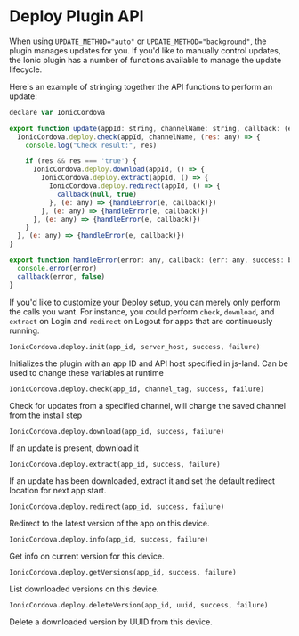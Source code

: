 # Deploy Plugin API

When using `UPDATE_METHOD="auto"` or `UPDATE_METHOD="background"`, the plugin manages updates for you. If you'd like to manually control updates, the Ionic plugin has a number of functions available to manage the update lifecycle.

Here's an example of stringing together the API functions to perform an update:

```js
declare var IonicCordova

export function update(appId: string, channelName: string, callback: (err: any, success: boolean) => void) {
  IonicCordova.deploy.check(appId, channelName, (res: any) => {
    console.log("Check result:", res)

    if (res && res === 'true') {
      IonicCordova.deploy.download(appId, () => {
        IonicCordova.deploy.extract(appId, () => {
          IonicCordova.deploy.redirect(appId, () => {
            callback(null, true)
          }, (e: any) => {handleError(e, callback)})
        }, (e: any) => {handleError(e, callback)})
      }, (e: any) => {handleError(e, callback)})
    }
  }, (e: any) => {handleError(e, callback)})
}

export function handleError(error: any, callback: (err: any, success: boolean) => void) {
  console.error(error)
  callback(error, false)
}
```

If you'd like to customize your Deploy setup, you can merely only perform the calls you want. For instance, you could perform `check`, `download`, and `extract` on Login and `redirect` on Logout for apps that are continuously running.

`IonicCordova.deploy.init(app_id, server_host, success, failure)`

Initializes the plugin with an app ID and API host specified in js-land.  Can be used to change these variables at runtime

`IonicCordova.deploy.check(app_id, channel_tag, success, failure)`

Check for updates from a specified channel, will change the saved channel from the install step

`IonicCordova.deploy.download(app_id, success, failure)`

If an update is present, download it

`IonicCordova.deploy.extract(app_id, success, failure)`

If an update has been downloaded, extract it and set the default redirect location for next app start.

`IonicCordova.deploy.redirect(app_id, success, failure)`

Redirect to the latest version of the app on this device.

`IonicCordova.deploy.info(app_id, success, failure)`

Get info on current version for this device.

`IonicCordova.deploy.getVersions(app_id, success, failure)`

List downloaded versions on this device.

`IonicCordova.deploy.deleteVersion(app_id, uuid, success, failure)`

Delete a downloaded version by UUID from this device.
